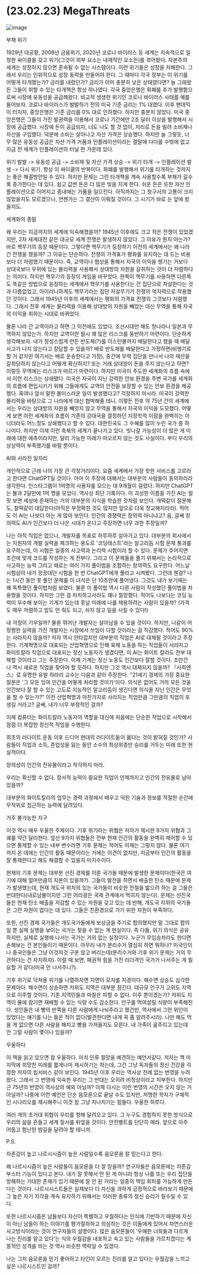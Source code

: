 # (23.02.23) MegaThreats

![image](https://postfiles.pstatic.net/MjAyNTA0MDRfMTQ3/MDAxNzQzNzYwMDQ5MDY4.1oPyicaAMfsNxQCS99uiD4DK_SQHqU4c4GLjCkyJW5Eg.7jX8VBEq78MutulEKe_94Fblz5QYiGBlL1Ru7BJhOuUg.PNG/image.png?type=w773)


부채 위기

1929년 대공황, 2008년 금융위기, 2020년 코로나 바이러스 등 세계는 지속적으로 일정한 싸이클을 갖고 위기(그것이 외부 요소는 내재적인 요소든)를 겪어왔다. 자본주의 세계는 성장하지 않으면 존속될 수 없는 시스템이다. 이런 위기들은 성장을 저해한다. 그래서 우리는 인위적으로 성장 동력을 만들어야 한다. 그 때마다 각국 정부는 이 위기를 어떻게 타개했는가? 금리를 내렸던가? 금리가 이미 충분히 낮은 상태였다면? 늘 그래왔든 그들이 취할 수 있는 타개책은 항상 하나였다. 각국 중앙은행은 화폐를 추가 발행함으로써 시장에 유동성을 공급해왔다. 비교적 생생한 위기인 코로나 바이러스 사태를 예를 들어보자. 코로나 바이러스가 발발하기 전의 미국 기준 금리는 1% 대였다. 이후 팬데믹이 터지자, 중앙은행은 기준 금리를 0% 대로 인하했다. 하지만 충분치 않았다. 미국 중앙은행은 그들이 가진 발권력을 이용해서 코로나 기간에만 2조 달러 이상을 발행해서 시장에 공급했다. 시장에 돈이 공급되자, 너도 나도 할 것 없이, 저리로 돈을 빌려 소비재나 자산을 구입했다. 덕분에 소비는 살아나고 자산 가격은 상승했다. 하지만 늘 그렇듯, 너무 많은 유동성 공급은 자산 가격 거품과 인플레이션이라는 결말에 다다를 수밖에 없고 지금 전 세계가 인플레이션의 터널 한 가운데 있다.

위기 발발 -> 유동성 공급 -> 소비재 및 자산 가격 상승 -> 위기 타개 -> 인플레이션 발생 -> 다시 위기. 항상 이 싸이클의 반복이다. 화폐를 발행해서 위기를 타개하는 것까지는 좋은 해결방안일 수 있다. 하지만 문제는 그런 타개책을 계속 사용할수록 부채가 갈수록 증가한다는 데 있다. 쉽고 값싼 돈은 더 많은 빚을 지게 한다. 쉬운 돈은 또한 자산 인플레이션으로 이어지고 종내에는 거품을 일으킨다. 아직까지는 그 청구서의 고통이 크지 않았을지도 모르겠으나, 언젠가는 그 결산이 이뤄질 것이다. 그 시기가 바로 눈 앞에 왔을지도.

세계화의 종말

왜 우리는 지금까지의 세계에 익숙해졌을까? 1945년 이후에도 크고 작은 전쟁이 있었겠지만, 2차 세계대전 같은 대규모 세계 전쟁은 발생하지 않았다. 그 이유가 뭔지 아는가? 바로 핵무기의 등장 때문이다. 그렇다면 핵무기가 등장하기 이전의 세계에서는 왜 나라 간 전쟁을 했을까? 그 이유는 단순하다. 전쟁의 가격표가 평화를 유지하는 데 드는 비용보다 더 저렴했기 때문이다. 즉, 교역이나 협상을 통해서 자국의 이익을 챙기는 거보다 상대국보다 우위에 있는 물리력을 사용해서 상대방의 자원을 갈취하는 것이 더 저렴하다는 의미다. 하지만 핵무기의 등장이 게임을 바꾸었다. 한쪽이 핵무기를 사용하면 다른쪽도 똑같은 방법으로 응징하는 세계에서 핵무기를 사용한다는 건 집단으로 자살한다는 것과 다름없었고, 아이러니하게도 핵무기라는 집단 자살무기가 전쟁의 억지력으로 작용했던 것이다. 그래서 1945년 이후의 세계에서는 평화의 가격표 전쟁의 그것보다 저렴했다. 그래서 전후 세계는 물리력을 이용해 상대방의 자원을 빼았는 대신 무역을 통해 자국의 이익을 취하는 시대로 바뀌었다.

물론 나라 간 교역이라고 하면 그 이전에도 있었다. 조선시대만 해도 청나라나 일본과 무역하지 않았는가. 하지만 교역이란 필시 꽤 많은 리스크를 동반하기 마련이다. 단순하게 생각해보자. 내가 정성스럽게 만든 반도체(?)를 이스탄불까지 배달한다고 했을 때 배달사고가 나지 않는다고 장담할 수 있을까? 배로 반도체를 배달한다고 가정하면(비행기로 할 거 같지만 여기서는 배로 운송한다고 가정), 중간에 무력 집단을 만나서 나의 재산을 갈취당하지 않는다고 어떻게 확신하지? 또는 거래 상대방이 돈을 주지 않는다고 하면? 이렇듯 무역에는 리스크가 따르기 마련이다. 하지만 미국이 주도한 세계화의 흐름 속에서 이런 리스크는 상쇄됐다. 미국은 자국이 지닌 강력한 안보 환경을 주변 국가를 세계화의 흐름에 편입시키기 위해 그들에게도 교역의 안전을 보장할 수 있는 안보 환경을 제공했다. 혹여나 앞서 말한 불미스러운 일이 발생했다고? 걱정하지 마시라. 미국이 강력한 물리력을 바탕으로 그 나라에게 대신 협박해줄 테니. 이렇든 전후 약 75년 간의 세계에서는 우리는 상대방의 자원을 빼앗지 않고 무역을 통해서 자국의 이익을 도모했다. 어떻게 보면 이런 세계화의 흐름이 기존의 강대국을 결정하던 지정학적 이점을 완벽히는 아니더라도 어느정도 상쇄했다고 할 수 있다. 대한민국도 그 수혜를 많이 누린 국가 중 하나이다. 하지만 이제 이런 축북의 세계가 끝나가고 있다. 빗나갈 가능성이 더 많은 게 미래에 대한 예측이라지만, 달리 가능한 미래가 떠오르지 않는 것도 사실이다. 부디 우리의 상상력이 부족했기를 바랄 뿐이다.

AI와 사라진 일자리

개인적으로 근래 나의 가장 큰 걱정거리이다. 요즘 세계에서 가장 핫한 서비스를 고르라고 한다면 ChatGPT일 것이다. 아마 이 주장에 대해서는 대부분의 사람들이 동의하리라 생각한다. 인스타그램이 1억명의 사용자를 모으는 데 9개월이 걸렸다. 하지만 ChatGPT는 불과 2달만에 1억 명을 모았다. 역사상 최단 기록이다. 이 괴상한 이름을 가진 AI는 얼핏 보면 세상에 존재하는 거의 대부분의 지식을 학습한 것처럼 보인다. 개떡같이 질문해도, 찰떡같이 대답한다(아직은 부정확한 것도 많지만 앞으로 더욱 정교해지리라). 적어도 이 AI는 나보다 아는 게 많아 보인다. 인간의 경쟁력은 창의력 아니냐고? 음, 글쎄 창의력도 AI가 인간보다 더 나은 시대가 온다고 주장하면 너무 과한 주장일까?

나는 아직 직업은 없으나, 개발자를 목표로 하루하루 살아가고 있다. 대부분의 회사에서는 지원자의 개발 실력을 체크하는 용도로 '코딩테스트'라는 알고리듬 시험 문제 통과를 요구하는데, 이 시험은 일종의 사고력과 논리력 시험이라 할 수 있다. 문제가 주어지면 조건에 맞게 코드를 작성하는 게 전부다. 그리고 이 문제들을 풀기 위해서는 논리적으로 사고하는 능력 그리고 때로는 여러 가지 풀이법을 조합하는 창의력도 요구한다. 어느날 시험삼아 내가 끙끙대던 시험을 한 번 ChatGPT에게 풀라고 시켜봤다. 그런데 웬걸? 나는 1시간 동안 못 풀던 문제를 이 녀석은 단 10초만에 풀어냈다. 그것도 내가 보기에는 꽤 독특했던 풀이법처럼 보였다. 물론 이 풀이법 역시 다른 사람이 작성했던 풀이법을 차용했을 것이다. 하지만 그런 걸 차치하고서라도 꽤나 절망했다. 적어도 나보다는 코딩 능력이 우수해 보이는 기계가 있는데 훗날 미래에 나를 채용하려는 사람이 있을까? (가격도 매우 저렴하고 밥도 안 줘도 되고, 쉬지 않고 일을 시킬 수 있다!)

내 걱정이 기우일까? 물론 뛰어난 개발자는 살아남을 수 있을 것이다. 하지만, 나같이 어정쩡한 실력을 가진 개발자는 시장에서 쓰임이 다할 것이라는 걸 직감했다. 적어도 90%는 사라지지 않을까? 저자 역시 안타깝지만 대부분의 직업은 AI로 대체될 것이라고 주장한다. 기계혁명으로 대표되는 산업혁명으로 인해 육체 노동을 하는 직업들이 사라지고 화이트칼라 직업으로 대표되는 정신 노동자가 생겼다면, 이 AI는 화이트 칼라도 전부 대체할 것이라고 그는 주장한다. 이제 기계는 정신 노동도 인간보다 잘할 것이다. 조만간 나 역시 새로운 직업을 찾아야 할 듯하다. 하지만 그것 역시 대체되지 않을까? 『사피엔스』로 유명한 유발 하라리 교수는 다음과 같이 주장한다. "21세기 경제의 가장 중요한 질문은 '그 모든 잉여 인간을 어떻게 처리할 것이가'이다. 의식은 없어도 거의 모든 것을 인간보다 잘 할 수 있는 고도로 지능적인 알고리듬이 생긴다면 의식을 지닌 인간은 무엇을 할 수 있는가?" 이전 산업혁명과 마찬가지로 사라지는 직업만큼 그만큼의 직업이 또 생길 거라고? 글쎄, 내가 너무 부정적인 걸까?

이제 컴퓨터는 화이트칼라 노동자의 역할을 대신에 처음에는 단순한 작업으로 시작해서 점점 더 복잡한 정신적 작업을 수행한다.

최초의 러다이트 운동 이후 드디어 현대의 러다이트들이 옳다는 것이 밝혀질 것인가? 사람들이 직업과 소득, 존업성을 잃는 동안 소수의 최상위층만 승리를 거두는 미레 또한 현실적이다.

창의성이 인간의 전유물이라고 착각하지 마라.

우리는 확신할 수 없다. 정서적 능력이 필요한 직업이 언제까지고 인간의 전유물로 남아있을까?

대부분의 화이트칼라의 업무는 경력 과정에서 배우고 익힌 기술과 정보를 적절한 순간에 무작위로 접근하는 능력에 달려있다.

거주 불가능한 지구

이것 역시 매우 우울한 주제이다. 기후 위기라는 위협은 저자가 제시한 9가지 위협과 그 궤를 약간 달리한다. 앞선 9가지 위협들은 전부 현재 인간의 활동을 완벽히 제어할 수 있으면 통제할 수 있는 내부 변수라면 기후 문제는 적어도 이제는 그렇지 않다. 물론 여기까지 온 데에는 인간의 활동 때문이라는 거에는 이견이 없지만, 지금부터 인간의 활동을 잘 통제한다고 해도 해결할 수 있을지 미지수이다.

현재의 기후 문제는 대부분 선진 경제를 이룬 국가들 때문에 발생한 문제이다(한국은 여기에 대해 얼마만큼의 지분이 있을까?). 그들이 발전을 하면서 배출한 탄소 때문에 문제가 발생했는데, 현재 개도국 위치의 있는 국가들이 비슷한 전철을 밟으려 하는 걸 그들은 반대한다(내로남불이지만 그런 어리광은 국제 관계에서 먹히지 않는다). 문제는 선진국들은 현재 탄소 배출을 저감할 수 있는 자원을 갖고 있는 데 반해, 개도국 지위의 국가들은 그런 자원이 없다는 데 있다. 그들은 친환경으로 가기 위한 자원이 부족하다.

또한, 선진 경제 국가들은 개도국가들에게 보상금을 주기로 합의했지만 말 그대로 합의일 뿐 실제 실행을 보이는 국가는 찾을 수 없는 게 현실이다. 즉 다들, 위기 의식은 공유하지만, 실제로 실행에 나서는 국가는 거의 없는 실정이다. 누군가 무임승차라도 한다면 손해보는 건 본인들이기 때문이다. 아무리 내가 분리수거 열심히 하면 뭐하나? 미국인이나 중국인들은 그냥 이것저것 구분 않고 버리는데(분리수거와 기후 위기 문제는 거의 무관하다는 건 차치하자). 이럴 때 보면, 패권적 힘을 가진 리더격인 국가가 나서주는 게 필요할 거 같다(미국 안 나서주니?).

기후 위기로 닥쳐올 위기를 나열하자면 지면이 모자를 지경이다. 해수면 상승도 심각한 문제이다. 해수면이 상승하면 저위도 지역은 대부분 잠긴다. 대규모 인구가 고위도 지역으로 이주할 것이다. 기존 지역민들과 마찰은 피할 수 없다. 이주 뿐이겠는가? 저위도 지역이 물에 잠기면 재배할 수 있는 식량 수도 감소한다. 인구를 먹여살릴 식량이 부족해진다. 성인들은 내 빵의 반쪽을 다른 사람에게 나눠주라고 했건만, 역사에서 그런 위인이 있었다는 얘기를 나는 들은 적이 없다(발견한다면 내게 꼭 좀 알려주시라). 나만 해도 먹을 게 없으면 다른 사람을 해치고 빵을 가져올지도 모른다. 내 가족이 굶주리고 있는데 안 그럴 사람이 몇이나 있을까?

우울하다

이 책을 읽고 있으면 참 우울하다. 마치 인류 절망을 예견하는 예언서같다. 저자는 책 마지막에 희망찬 미래를 짧게나마 제시하기는 하는데, 그건 그냥 독자들의 정신 건강을 걱정한 저자의 립서비스 같아 보인다. 1945년 이후 우리는 역사상 전례 없는 번영을 누려왔다. 그래서 그 번영에 익숙한 우리는 그 반대는 오히려 비정상이라고 치부한다. 하지만 근 75년의 번영이 역사상의 예외 아닐까? 이제 다시는 이런 번영의 시간은 오지 않는 거 아닐까? 나중에 이런 예언은 단순 음모론으로 끝날 수도 있지만, 저명한 학자가 구체적인 시나리오를 제시해주니 이것 참 그냥 지나치기는 힘들다. 우울한 하루다.

여러 개의 초거대 위협이 우리를 향해 달려오고 있다. 그 누구도 경험하지 못한 방식으로 우리의 삶을 흔들고 세계 질서를 뒤엎을 것이다. 안전벨트를 단단히 매라. 앞으로 아주 어둡고 험난한 밤길을 달려야 할 테니까.

P.S.

자존감이 높고 나르시시즘이 높은 사람일수록 음모론을 잘 믿는다고 한다.

왜 나르시시즘이 높은 사람들이 음모론을 더 잘 믿을까? 연구자들은 음모론에는 자존감 부스터 기능이 있다고 본다. 내가 잘 못해서 안 된 게 아니라 항상 나를 또는 우리 집단을 방해하는 거대한 존재가 있기 때문에 잘 안 된 거라는 일종의 책임 회피를 가능하게 만든다는 것이다. 나르시시스트들은 실제보다 더 자신을 과하게 긍정적으로 바라보기 때문에 그 높은 자기 지각을 계속 유지하기 위해서는 이러한 종류의 정신 승리가 필수일 수 있다.

또한 나르시시즘은 남들보다 자신이 특별하고 우월하다는 인식에 기반하기 때문에 자신이 아닌 남들이 하는 이야기를 평가절하하고 의심하는 것은 이들에게 있어서 자연스러운 사고방식이라는 것이 연구자들의 설명이다. 많은 음모론들이 ‘우매한 너희들과 다르게 나는 진리를 알고 있다’는 식의 우월감을 내포하고 속고 있는 사람들을 가르치겠다는 계몽적인 성격을 띄는 것 역시 비슷한 맥락일 수 있겠다.

나는 그저 음모론을 믿기 좋아하고 타인이 모르는 진리를 알고 있다는 우월감을 느끼고 싶은 나르시스트인 걸까?

